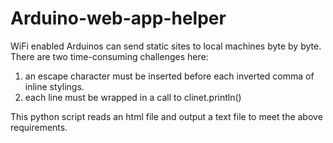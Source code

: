 # Arduino-web-app-helper

WiFi enabled Arduinos can send static sites to local machines byte by byte. There are two time-consuming challenges here:
1. an escape character must be inserted before each inverted comma of inline stylings.
2. each line must be wrapped in a call to clinet.println()

This python script reads an html file and output a text file to meet the above requirements. 